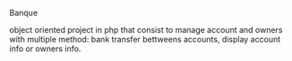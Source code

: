 Banque

object oriented project in php that consist to manage account and owners with multiple method: bank transfer bettweens accounts, display account info or owners info.
